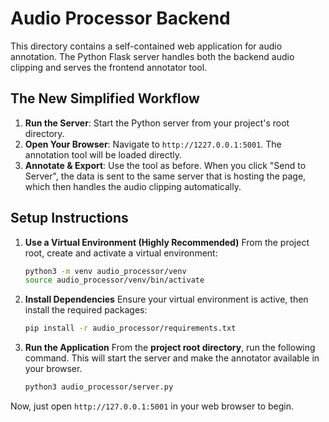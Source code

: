 # Audio Processor Backend

This directory contains a self-contained web application for audio annotation. The Python Flask server handles both the backend audio clipping and serves the frontend annotator tool.

## The New Simplified Workflow

1.  **Run the Server**: Start the Python server from your project's root directory.
2.  **Open Your Browser**: Navigate to `http://1227.0.0.1:5001`. The annotation tool will be loaded directly.
3.  **Annotate & Export**: Use the tool as before. When you click "Send to Server", the data is sent to the same server that is hosting the page, which then handles the audio clipping automatically.

## Setup Instructions

1.  **Use a Virtual Environment (Highly Recommended)**
    From the project root, create and activate a virtual environment:
    ```bash
    python3 -m venv audio_processor/venv
    source audio_processor/venv/bin/activate
    ```

2.  **Install Dependencies**
    Ensure your virtual environment is active, then install the required packages:
    ```bash
    pip install -r audio_processor/requirements.txt
    ```

3.  **Run the Application**
    From the **project root directory**, run the following command. This will start the server and make the annotator available in your browser.
    ```bash
    python3 audio_processor/server.py
    ```

Now, just open `http://127.0.0.1:5001` in your web browser to begin.
